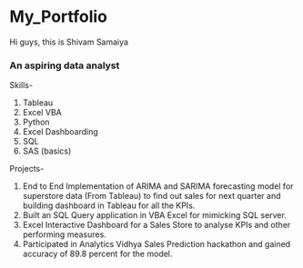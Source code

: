 # My_Portfolio

Hi guys, this is Shivam Samaiya
### An aspiring data analyst

Skills-
1. Tableau
2. Excel VBA
3. Python
4. Excel Dashboarding
5. SQL
6. SAS (basics)

Projects-
1. End to End Implementation of ARIMA and SARIMA forecasting model for superstore data (From Tableau) to find out sales for next quarter and building dashboard in Tableau for all the KPIs.
2. Built an SQL Query application in VBA Excel for mimicking SQL server.
3. Excel Interactive Dashboard for a Sales Store to analyse KPIs and other performing measures.
4. Participated in Analytics Vidhya Sales Prediction hackathon and gained accuracy of 89.8 percent for the model.
